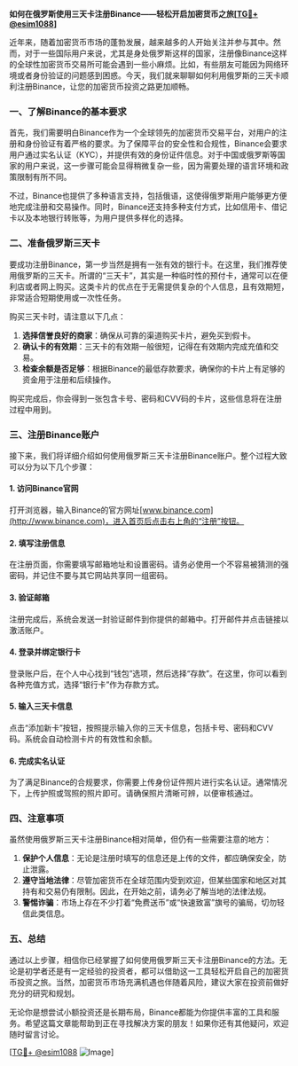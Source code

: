 **如何在俄罗斯使用三天卡注册Binance——轻松开启加密货币之旅[[TG💪+ @esim1088](https://t.me/s/esim1088)]**

近年来，随着加密货币市场的蓬勃发展，越来越多的人开始关注并参与其中。然而，对于一些国际用户来说，尤其是身处俄罗斯这样的国家，注册像Binance这样的全球性加密货币交易所可能会遇到一些小麻烦。比如，有些朋友可能因为网络环境或者身份验证的问题感到困惑。今天，我们就来聊聊如何利用俄罗斯的三天卡顺利注册Binance，让您的加密货币投资之路更加顺畅。

### 一、了解Binance的基本要求

首先，我们需要明白Binance作为一个全球领先的加密货币交易平台，对用户的注册和身份验证有着严格的要求。为了保障平台的安全性和合规性，Binance会要求用户通过实名认证（KYC），并提供有效的身份证件信息。对于中国或俄罗斯等国家的用户来说，这一步骤可能会显得稍微复杂一些，因为需要处理的语言环境和政策限制有所不同。

不过，Binance也提供了多种语言支持，包括俄语，这使得俄罗斯用户能够更方便地完成注册和交易操作。同时，Binance还支持多种支付方式，比如信用卡、借记卡以及本地银行转账等，为用户提供多样化的选择。

### 二、准备俄罗斯三天卡

要成功注册Binance，第一步当然是拥有一张有效的银行卡。在这里，我们推荐使用俄罗斯的三天卡。所谓的“三天卡”，其实是一种临时性的预付卡，通常可以在便利店或者网上购买。这类卡片的优点在于无需提供复杂的个人信息，且有效期短，非常适合短期使用或一次性任务。

购买三天卡时，请注意以下几点：

1. **选择信誉良好的商家**：确保从可靠的渠道购买卡片，避免买到假卡。
2. **确认卡的有效期**：三天卡的有效期一般很短，记得在有效期内完成充值和交易。
3. **检查余额是否足够**：根据Binance的最低存款要求，确保你的卡片上有足够的资金用于注册和后续操作。

购买完成后，你会得到一张包含卡号、密码和CVV码的卡片，这些信息将在注册过程中用到。

### 三、注册Binance账户

接下来，我们将详细介绍如何使用俄罗斯三天卡注册Binance账户。整个过程大致可以分为以下几个步骤：

#### 1. 访问Binance官网

打开浏览器，输入Binance的官方网址[www.binance.com](http://www.binance.com)，进入首页后点击右上角的“注册”按钮。

#### 2. 填写注册信息

在注册页面，你需要填写邮箱地址和设置密码。请务必使用一个不容易被猜测的强密码，并记住不要与其它网站共享同一组密码。

#### 3. 验证邮箱

注册完成后，系统会发送一封验证邮件到你提供的邮箱中。打开邮件并点击链接以激活账户。

#### 4. 登录并绑定银行卡

登录账户后，在个人中心找到“钱包”选项，然后选择“存款”。在这里，你可以看到各种充值方式，选择“银行卡”作为存款方式。

#### 5. 输入三天卡信息

点击“添加新卡”按钮，按照提示输入你的三天卡信息，包括卡号、密码和CVV码。系统会自动检测卡片的有效性和余额。

#### 6. 完成实名认证

为了满足Binance的合规要求，你需要上传身份证件照片进行实名认证。通常情况下，上传护照或驾照的照片即可。请确保照片清晰可辨，以便审核通过。

### 四、注意事项

虽然使用俄罗斯三天卡注册Binance相对简单，但仍有一些需要注意的地方：

1. **保护个人信息**：无论是注册时填写的信息还是上传的文件，都应确保安全，防止泄露。
2. **遵守当地法律**：尽管加密货币在全球范围内受到欢迎，但某些国家和地区对其持有和交易仍有限制。因此，在开始之前，请务必了解当地的法律法规。
3. **警惕诈骗**：市场上存在不少打着“免费送币”或“快速致富”旗号的骗局，切勿轻信此类信息。

### 五、总结

通过以上步骤，相信你已经掌握了如何使用俄罗斯三天卡注册Binance的方法。无论是初学者还是有一定经验的投资者，都可以借助这一工具轻松开启自己的加密货币投资之旅。当然，加密货币市场充满机遇也伴随着风险，建议大家在投资前做好充分的研究和规划。

无论你是想尝试小额投资还是长期布局，Binance都能为你提供丰富的工具和服务。希望这篇文章能帮助到正在寻找解决方案的朋友！如果你还有其他疑问，欢迎随时留言讨论。

[[TG💪+ @esim1088](https://t.me/s/esim1088) ![Image](https://i.postimg.cc/4NQfJmqS/Snipaste-2025-05-13-00-14-12.png)]